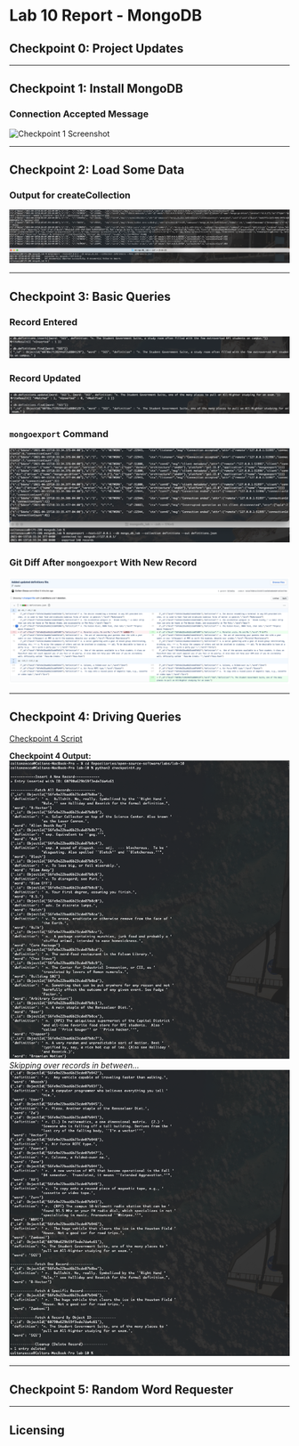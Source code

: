 # Lab 10 Report - MongoDB

## Checkpoint 0: Project Updates
<!-- ![Checkpoint 0 Link](./screenshots/00-RunWhalesay.png) -->

---
## Checkpoint 1: Install MongoDB

### Connection Accepted Message
![Checkpoint 1 Screenshot](./screenshots/1.png)

---
## Checkpoint 2: Load Some Data

### Output for createCollection
![Checkpoint 2 Screenshot](./screenshots/2.png)

---
## Checkpoint 3: Basic Queries

### Record Entered
![Checkpoint 3 Record Entered Screenshot](./screenshots/3-recordEntered.png)

### Record Updated
![Checkpoint 3 Record Updated Screenshot](./screenshots/3-recordUpdated.png)

### `mongoexport` Command
![Checkpoint 3 mongoexport Command Screenshot](./screenshots/3-mongoexportCommand.png)

### Git Diff After `mongoexport` With New Record
![Checkpoint 3 Git Diff Screenshot](./screenshots/3-gitdiff.png)

---
## Checkpoint 4: Driving Queries

[Checkpoint 4 Script](./checkpoint4.py)

__Checkpoint 4 Output:__
![Checkpoint 4 Output A](./screenshots/4a.png)
_Skipping over records in between..._
![Checkpoint 4 Output B](./screenshots/4b.png)

---
## Checkpoint 5: Random Word Requester


---
## Licensing
